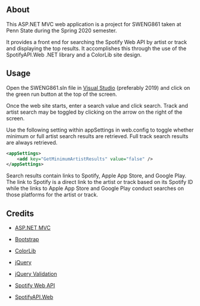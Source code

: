 ## About

This ASP.NET MVC web application is a project for SWENG861 taken at Penn State during the Spring 2020 semester.

It provides a front end for searching the Spotify Web API by artist or track and displaying the top results. It accomplishes this through the use of the SpotifyAPI.Web .NET library and a ColorLib site design.

## Usage

Open the SWENG861.sln file in [Visual Studio](https://visualstudio.microsoft.com/vs/) (preferably 2019) and click on the green run button at the top of the screen.

Once the web site starts, enter a search value and click search. Track and artist search may be toggled by clicking on the arrow on the right of the screen.

Use the following setting within appSettings in web.config to toggle whether minimum or full artist search results are retrieved. Full track search results are always retrieved.

```xml
<appSettings>
	<add key="GetMinimumArtistResults" value="false" />
</appSettings>
```

Search results contain links to Spotify, Apple App Store, and Google Play. The link to Spotify is a direct link to the artist or track based on its Spotify ID while the links to Apple App Store and Google Play conduct searches on those platforms for the artist or track.

## Credits

* [ASP.NET MVC](https://dotnet.microsoft.com/apps/aspnet/mvc)

* [Bootstrap](https://getbootstrap.com/)

* [ColorLib](https://colorlib.com/wp/template/music-2/)

* [jQuery](https://jquery.com/)

* [jQuery Validation](https://jqueryvalidation.org/)

* [Spotify Web API](https://developer.spotify.com/documentation/web-api/)

* [SpotifyAPI.Web](https://www.nuget.org/packages/SpotifyAPI.Web/5.1.0)
